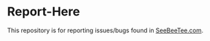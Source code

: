Report-Here
===========

This repository is for reporting issues/bugs found in [SeeBeeTee.com](http://seebeetee.com "Creative Blogging Tips").
